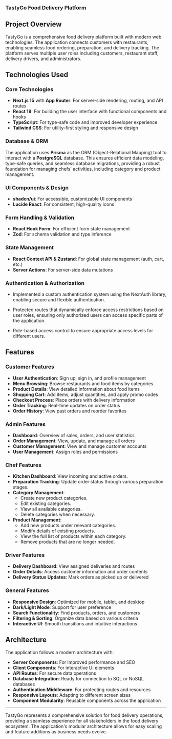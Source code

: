 ### TastyGo Food Delivery Platform

## Project Overview

TastyGo is a comprehensive food delivery platform built with modern web technologies. The application connects customers with restaurants, enabling seamless food ordering, preparation, and delivery tracking. The platform serves multiple user roles including customers, restaurant staff, delivery drivers, and administrators.

## Technologies Used

### Core Technologies

- **Next.js 15** with **App Router**: For server-side rendering, routing, and API routes
- **React 19**: For building the user interface with functional components and hooks
- **TypeScript**: For type-safe code and improved developer experience
- **Tailwind CSS**: For utility-first styling and responsive design

### Database & ORM

The application uses **Prisma** as the ORM (Object-Relational Mapping) tool to interact with a **PostgreSQL** database. This ensures efficient data modeling, type-safe queries, and seamless database migrations, providing a robust foundation for managing chefs' activities, including category and product management.

### UI Components & Design

- **shadcn/ui**: For accessible, customizable UI components
- **Lucide React**: For consistent, high-quality icons

### Form Handling & Validation

- **React Hook Form**: For efficient form state management
- **Zod**: For schema validation and type inference

### State Management

- **React Context API & Zustand**: For global state management (auth, cart, etc.)
- **Server Actions**: For server-side data mutations

### Authentication & Authorization

- Implemented a custom authentication system using the NextAuth library, enabling secure and flexible authentication.

- Protected routes that dynamically enforce access restrictions based on user roles, ensuring only authorized users can access specific parts of the application.

- Role-based access control to ensure appropriate access levels for different users.

## Features

### Customer Features

- **User Authentication**: Sign up, sign in, and profile management
- **Menu Browsing**: Browse restaurants and food items by categories
- **Product Details**: View detailed information about food items
- **Shopping Cart**: Add items, adjust quantities, and apply promo codes
- **Checkout Process**: Place orders with delivery information
- **Order Tracking**: Real-time updates on order status
- **Order History**: View past orders and reorder favorites

### Admin Features

- **Dashboard**: Overview of sales, orders, and user statistics
- **Order Management**: View, update, and manage all orders
- **Customer Management**: View and manage customer accounts
- **User Management**: Assign roles and permissions

### Chef Features

- **Kitchen Dashboard**: View incoming and active orders.
- **Preparation Tracking**: Update order status through various preparation stages.
- **Category Management**:
  - Create new product categories.
  - Edit existing categories.
  - View all available categories.
  - Delete categories when necessary.
- **Product Management**:
  - Add new products under relevant categories.
  - Modify details of existing products.
  - View the full list of products within each category.
  - Remove products that are no longer needed.

### Driver Features

- **Delivery Dashboard**: View assigned deliveries and routes
- **Order Details**: Access customer information and order contents
- **Delivery Status Updates**: Mark orders as picked up or delivered

### General Features

- **Responsive Design**: Optimized for mobile, tablet, and desktop
- **Dark/Light Mode**: Support for user preference
- **Search Functionality**: Find products, orders, and customers
- **Filtering & Sorting**: Organize data based on various criteria
- **Interactive UI**: Smooth transitions and intuitive interactions

## Architecture

The application follows a modern architecture with:

- **Server Components**: For improved performance and SEO
- **Client Components**: For interactive UI elements
- **API Routes**: For secure data operations
- **Database Integration**: Ready for connection to SQL or NoSQL databases
- **Authentication Middleware**: For protecting routes and resources
- **Responsive Layouts**: Adapting to different screen sizes
- **Component Modularity**: Reusable components across the application

---

TastyGo represents a comprehensive solution for food delivery operations, providing a seamless experience for all stakeholders in the food delivery ecosystem. The application's modular architecture allows for easy scaling and feature additions as business needs evolve.

